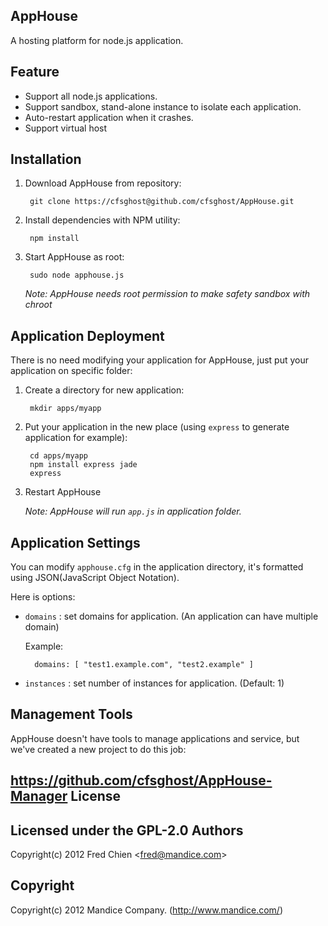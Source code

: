 AppHouse
---
A hosting platform for node.js application.

Feature
-
* Support all node.js applications.
* Support sandbox, stand-alone instance to isolate each application.
* Auto-restart application when it crashes.
* Support virtual host

Installation
-
1. Download AppHouse from repository:

        git clone https://cfsghost@github.com/cfsghost/AppHouse.git

2. Install dependencies with NPM utility:

        npm install

3. Start AppHouse as root:

        sudo node apphouse.js

    *Note: AppHouse needs root permission to make safety sandbox with chroot*

Application Deployment
-
There is no need modifying your application for AppHouse, just put your application on specific folder:

1. Create a directory for new application:

        mkdir apps/myapp

2. Put your application in the new place (using `express` to generate application for example):

        cd apps/myapp
        npm install express jade
        express

3. Restart AppHouse

    *Note: AppHouse will run `app.js` in application folder.*

Application Settings
-
You can modify `apphouse.cfg` in the application directory, it's formatted using JSON(JavaScript Object Notation).

Here is options:

* `domains` : set domains for application. (An application can have multiple domain)

    Example:
    
        domains: [ "test1.example.com", "test2.example" ]

* `instances` : set number of instances for application. (Default: 1)

Management Tools
-
AppHouse doesn't have tools to manage applications and service, but we've created a new project to do this job:

https://github.com/cfsghost/AppHouse-Manager
License
-
Licensed under the GPL-2.0
Authors
-
Copyright(c) 2012 Fred Chien <<fred@mandice.com>>

Copyright
-
Copyright(c) 2012 Mandice Company. (http://www.mandice.com/)